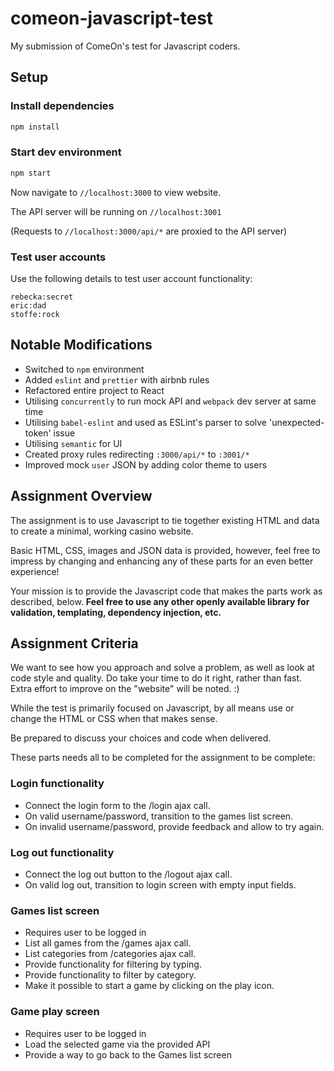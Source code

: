# comeon-javascript-test

My submission of ComeOn's test for Javascript coders.

## Setup

### Install dependencies

```javascript
npm install
```

### Start dev environment

```javascript
npm start
```

Now navigate to `//localhost:3000` to view website.

The API server will be running on `//localhost:3001`

(Requests to `//localhost:3000/api/*` are proxied to the API server)

### Test user accounts

Use the following details to test user account functionality:

```
rebecka:secret
eric:dad
stoffe:rock
```

## Notable Modifications

- Switched to `npm` environment
- Added `eslint` and `prettier` with airbnb rules
- Refactored entire project to React
- Utilising `concurrently` to run mock API and `webpack` dev server at same time
- Utilising `babel-eslint` and used as ESLint's parser to solve 'unexpected-token' issue
- Utilising `semantic` for UI
- Created proxy rules redirecting `:3000/api/*` to `:3001/*`
- Improved mock `user` JSON by adding color theme to users

## Assignment Overview

The assignment is to use Javascript to tie together existing HTML and data to create a minimal, working casino website.

Basic HTML, CSS, images and JSON data is provided, however, feel free to impress by changing and enhancing any of these parts for an even better experience!

Your mission is to provide the Javascript code that makes the parts work as described, below.
**Feel free to use any other openly available library for validation, templating, dependency injection, etc.**

## Assignment Criteria

We want to see how you approach and solve a problem, as well as look at code style and quality.
Do take your time to do it right, rather than fast.
Extra effort to improve on the "website" will be noted. :)

While the test is primarily focused on Javascript, by all means use or change the HTML or CSS when that makes sense.

Be prepared to discuss your choices and code when delivered.

These parts needs all to be completed for the assignment to be complete:

### Login functionality

- Connect the login form to the /login ajax call.
- On valid username/password, transition to the games list screen.
- On invalid username/password, provide feedback and allow to try again.

### Log out functionality

- Connect the log out button to the /logout ajax call.
- On valid log out, transition to login screen with empty input fields.

### Games list screen

- Requires user to be logged in
- List all games from the /games ajax call.
- List categories from /categories ajax call.
- Provide functionality for filtering by typing.
- Provide functionality to filter by category.
- Make it possible to start a game by clicking on the play icon.

### Game play screen

- Requires user to be logged in
- Load the selected game via the provided API
- Provide a way to go back to the Games list screen

